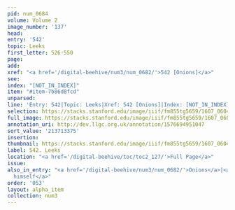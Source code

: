 ```yaml
---
pid: num_0684
volume: Volume 2
image_number: '137'
head:
entry: '542'
topic: Leeks
first_letter: 526-550
page:
add:
xref: "<a href='/digital-beehive/num3/num_0682/'>542 [Onions]</a>"
see:
index: "[NOT_IN_INDEX]"
item: "#item-7b86d8fcd"
unparsed:
line: 'Entry: 542|Topic: Leeks|Xref: 542 [Onions]|Index: [NOT_IN_INDEX]|#item-7b86d8fcd'
selection: https://stacks.stanford.edu/image/iiif/fm855tg5659/1607_0604/441,3375,2736,364/full/0/default.jpg
full_image: https://stacks.stanford.edu/image/iiif/fm855tg5659/1607_0604/full/full/0/default.jpg
annotation_uri: http://dev.llgc.org.uk/annotation/1576694951047
sort_value: '213713375'
insertion:
thumbnail: https://stacks.stanford.edu/image/iiif/fm855tg5659/1607_0604/441,3375,600,180/250,/0/default.jpg
label: 542. Leeks
location: "<a href='/digital-beehive/toc/toc2_127/'>Full Page</a>"
issue:
also_in_entry: "<a href='/digital-beehive/num3/num_0682/'>Onions</a>|<a href='/digital-beehive/num3/num_0683/'>Accuse
  himself</a>"
order: '053'
layout: alpha_item
collection: num3
---
```

